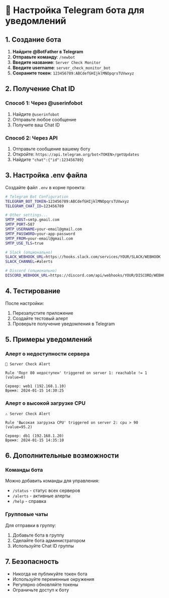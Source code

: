 # 🤖 Настройка Telegram бота для уведомлений

## 1. Создание бота

1. **Найдите @BotFather в Telegram**
2. **Отправьте команду**: `/newbot`
3. **Введите название**: `Server Check Monitor`
4. **Введите username**: `server_check_monitor_bot`
5. **Сохраните токен**: `123456789:ABCdefGHIjklMNOpqrsTUVwxyz`

## 2. Получение Chat ID

### Способ 1: Через @userinfobot
1. Найдите `@userinfobot`
2. Отправьте любое сообщение
3. Получите ваш Chat ID

### Способ 2: Через API
1. Отправьте сообщение вашему боту
2. Откройте: `https://api.telegram.org/bot<TOKEN>/getUpdates`
3. Найдите `"chat":{"id":123456789}`

## 3. Настройка .env файла

Создайте файл `.env` в корне проекта:

```bash
# Telegram Bot Configuration
TELEGRAM_BOT_TOKEN=123456789:ABCdefGHIjklMNOpqrsTUVwxyz
TELEGRAM_CHAT_ID=123456789

# Other settings...
SMTP_HOST=smtp.gmail.com
SMTP_PORT=587
SMTP_USERNAME=your-email@gmail.com
SMTP_PASSWORD=your-app-password
SMTP_FROM=your-email@gmail.com
SMTP_USE_TLS=true

# Slack (опционально)
SLACK_WEBHOOK_URL=https://hooks.slack.com/services/YOUR/SLACK/WEBHOOK
SLACK_CHANNEL=#alerts

# Discord (опционально)
DISCORD_WEBHOOK_URL=https://discord.com/api/webhooks/YOUR/DISCORD/WEBHOOK
```

## 4. Тестирование

После настройки:
1. Перезапустите приложение
2. Создайте тестовый алерт
3. Проверьте получение уведомления в Telegram

## 5. Примеры уведомлений

### Алерт о недоступности сервера
```
🚨 Server Check Alert

Rule 'Порт 80 недоступен' triggered on server 1: reachable != 1 (value=0)

Сервер: web1 (192.168.1.10)
Время: 2024-01-15 14:30:25
```

### Алерт о высокой загрузке CPU
```
⚠️ Server Check Alert

Rule 'Высокая загрузка CPU' triggered on server 2: cpu > 90 (value=95.2)

Сервер: db1 (192.168.1.20)
Время: 2024-01-15 14:35:10
```

## 6. Дополнительные возможности

### Команды бота
Можно добавить команды для управления:
- `/status` - статус всех серверов
- `/alerts` - активные алерты
- `/help` - справка

### Групповые чаты
Для отправки в группу:
1. Добавьте бота в группу
2. Сделайте бота администратором
3. Используйте Chat ID группы

## 7. Безопасность

- Никогда не публикуйте токен бота
- Используйте переменные окружения
- Регулярно обновляйте токены
- Ограничьте доступ к боту
